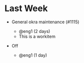 # Last Week

- General okra maintenance (#1115)
  - @eng1 (2 days)
  - This is a workitem

- Off
  - @eng1 (1 day)
